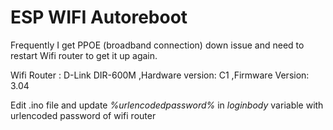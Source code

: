 # ESP WIFI Autoreboot

Frequently I get PPOE (broadband connection) down issue and need to restart Wifi router to get it up again.

Wifi Router :  D-Link DIR-600M ,Hardware version: C1 ,Firmware Version: 3.04 

Edit .ino file and update _%urlencodedpassword%_ in _loginbody_ variable with urlencoded password of wifi router 